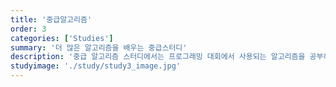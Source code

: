 ```yaml
---
title: '중급알고리즘'
order: 3
categories: ['Studies']
summary: '더 많은 알고리즘을 배우는 중급스터디'
description: '중급 알고리즘 스터디에서는 프로그래밍 대회에서 사용되는 알고리즘을 공부하고 대회에 출제되었던 문제들을 함께 풀어볼 수 있습니다.'
studyimage: './study/study3_image.jpg'
---
```

